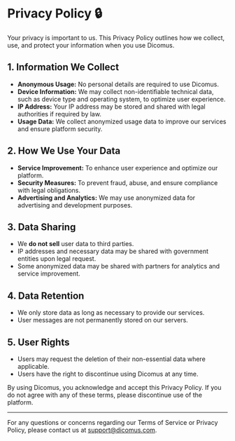 # Privacy Policy 🔒

Your privacy is important to us. This Privacy Policy outlines how we collect, use, and protect your information when you use Dicomus.

## 1. Information We Collect
- **Anonymous Usage:** No personal details are required to use Dicomus.
- **Device Information:** We may collect non-identifiable technical data, such as device type and operating system, to optimize user experience.
- **IP Address:** Your IP address may be stored and shared with legal authorities if required by law.
- **Usage Data:** We collect anonymized usage data to improve our services and ensure platform security.

## 2. How We Use Your Data
- **Service Improvement:** To enhance user experience and optimize our platform.
- **Security Measures:** To prevent fraud, abuse, and ensure compliance with legal obligations.
- **Advertising and Analytics:** We may use anonymized data for advertising and development purposes.

## 3. Data Sharing
- We **do not sell** user data to third parties.
- IP addresses and necessary data may be shared with government entities upon legal request.
- Some anonymized data may be shared with partners for analytics and service improvement.

## 4. Data Retention
- We only store data as long as necessary to provide our services.
- User messages are not permanently stored on our servers.

## 5. User Rights
- Users may request the deletion of their non-essential data where applicable.
- Users have the right to discontinue using Dicomus at any time.

By using Dicomus, you acknowledge and accept this Privacy Policy. If you do not agree with any of these terms, please discontinue use of the platform.

---

For any questions or concerns regarding our Terms of Service or Privacy Policy, please contact us at [support@dicomus.com](mailto:support@dicomus.com).

